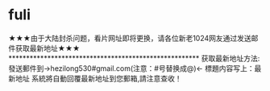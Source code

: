 # fuli
★★★由于大陆封杀问题，看片网址即将更换，请各位新老1024网友通过发送邮件获取最新地址★★★  ******************************************************  获取最新地址方法:發送郵件到→hezilong530#gmail.com(注意：#号替换成@)← 標題内容写上：最新地址 系統將自動回覆最新地址到您郵箱,請注意查收！
